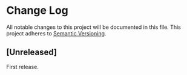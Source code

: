 # Change Log
All notable changes to this project will be documented in this file.
This project adheres to [Semantic Versioning](http://semver.org/).

## [Unreleased]
First release.
